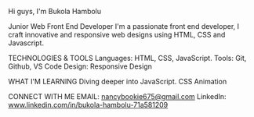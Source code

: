 Hi guys, I'm Bukola Hambolu

Junior Web Front End Developer
I'm a passionate front end developer, I craft innovative and responsive web designs using HTML, CSS and Javascript. 

TECHNOLOGIES & TOOLS
Languages: HTML, CSS, JavaScript.
Tools: Git, Github, VS Code
Design: Responsive Design

WHAT I'M LEARNING 
Diving deeper into JavaScript.
CSS Animation

CONNECT WITH ME 
EMAIL: nancybookie675@gmail.com
LinkedIn: www.linkedin.com/in/bukola-hambolu-71a581209
